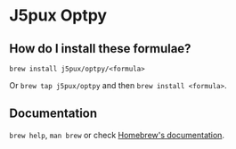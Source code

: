 # J5pux Optpy

## How do I install these formulae?

`brew install j5pux/optpy/<formula>`

Or `brew tap j5pux/optpy` and then `brew install <formula>`.

## Documentation

`brew help`, `man brew` or check [Homebrew's documentation](https://docs.brew.sh).
